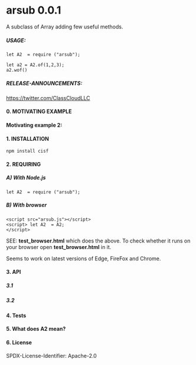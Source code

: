 # arsub 0.0.1

A subclass of Array adding
few useful methods.
 

##### USAGE:

    let A2  = require ("arsub");
        
    let a2 = A2.of(1,2,3);
    a2.wof()


##### RELEASE-ANNOUNCEMENTS:
   
https://twitter.com/ClassCloudLLC
   
   
#### 0. MOTIVATING EXAMPLE

#### Motivating example 2:


 
#### 1. INSTALLATION
    npm install cisf
    
#### 2. REQUIRING

##### A) With Node.js

    let A2  = require ("arsub");

##### B) With  browser


    <script src="arsub.js"></script>
    <script> let A2  = A2;
    </script>



SEE: **test_browser.html** which does the
above. To check whether it runs on your browser
open  **test_browser.html** in it. 

Seems to work on latest versions of Edge,
FireFox and Chrome.

#### 3. API  

##### 3.1


##### 3.2


#### 4. Tests



   
   
#### 5. What does A2 mean?


#### 6. License
SPDX-License-Identifier: Apache-2.0





